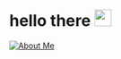 # hello there <img src="https://archiiv.cc/assets/catjaam.gif?size=96&quality=lossless" width="30px"> 
[![About Me](https://img.shields.io/badge/archiiv.cc-8A2BE2)](https://archiiv.cc)
